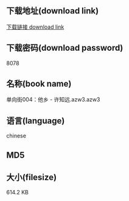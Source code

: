 ## 下载地址(download link)
[下载链接 download link](https://tutu365.netlify.app/?s=%E5%8D%95%E5%90%91%E8%A1%97004%EF%BC%9A%E4%BB%96%E4%B9%A1+-+%E8%AE%B8%E7%9F%A5%E8%BF%9C.azw3)

## 下载密码(download password)
8078

## 名称(book name)
单向街004：他乡 - 许知远.azw3.azw3

## 语言(language)
chinese

## MD5


## 大小(filesize)
614.2 KB
